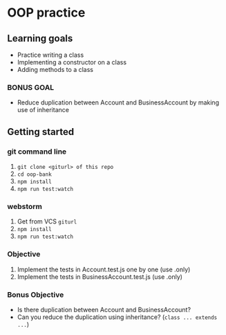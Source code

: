 # OOP practice

## Learning goals

- Practice writing a class
- Implementing a constructor on a class
- Adding methods to a class

### BONUS GOAL

- Reduce duplication between Account and BusinessAccount by making use of inheritance

## Getting started

### git command line

1. `git clone <giturl> of this repo`
2. `cd oop-bank`
3. `npm install`
4. `npm run test:watch`

### webstorm

1. Get from VCS `giturl`
2. `npm install`
3. `npm run test:watch`

### Objective

1. Implement the tests in Account.test.js one by one (use .only)
2. Implement the tests in BusinessAccount.test.js (use .only)

### Bonus Objective

- Is there duplication between Account and BusinessAccount?
- Can you reduce the duplication using inheritance? (`class ... extends ...`)
